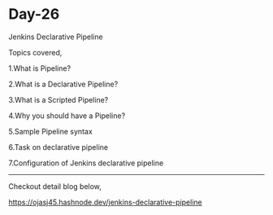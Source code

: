 
# Day-26

Jenkins Declarative Pipeline

Topics covered,

1.What is Pipeline?

2.What is a Declarative Pipeline?

3.What is a Scripted Pipeline?

4.Why you should have a Pipeline?

5.Sample Pipeline syntax

6.Task on declarative pipeline

7.Configuration of Jenkins declarative pipeline

------------

Checkout detail blog below,

https://ojasj45.hashnode.dev/jenkins-declarative-pipeline